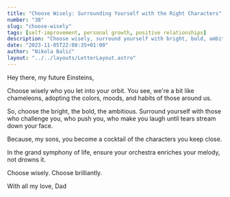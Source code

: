 ```yaml
---
title: "Choose Wisely: Surrounding Yourself with the Right Characters"
number: "38"
slug: "choose-wisely"
tags: [self-improvement, personal growth, positive relationships]
description: "Choose wisely, surround yourself with bright, bold, ambitious individuals who challenge, push, and make you laugh. Enrich your life's symphony with the right characters. Choose brilliantly."
date: "2023-11-05T22:08:35+01:00"
author: "Nikola Balić"
layout: "../../layouts/LetterLayout.astro"
---
```

Hey there, my future Einsteins,

Choose wisely who you let into your orbit. You see, we're a bit like chameleons, adopting the colors, moods, and habits of those around us. 

So, choose the bright, the bold, the ambitious. Surround yourself with those who challenge you, who push you, who make you laugh until tears stream down your face.

Because, my sons, you become a cocktail of the characters you keep close. 

In the grand symphony of life, ensure your orchestra enriches your melody, not drowns it.

Choose wisely. Choose brilliantly.

With all my love,
Dad